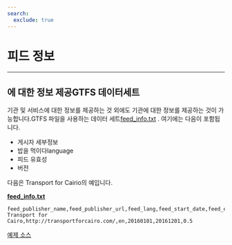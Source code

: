 ```yaml
---
search:
  exclude: true
---
```


# 피드 정보

<hr/>

## 에 대한 정보 제공GTFS 데이터세트

기관 및 서비스에 대한 정보를 제공하는 것 외에도 기관에 대한 정보를 제공하는 것이 가능합니다.GTFS 파일을 사용하는 데이터 세트[feed_info.txt](../../reference/#feed_infotxt) . 여기에는 다음이 포함됩니다.

- 게시자 세부정보
- 밥을 먹이다language
- 피드 유효성
- 버전

다음은 Transport for Cairio의 예입니다.

[**feed_info.txt**](../../reference/#feed_infotxt)

    feed_publisher_name,feed_publisher_url,feed_lang,feed_start_date,feed_end_date,feed_version
    Transport for Cairo,http://transportforcairo.com/,en,20160101,20161201,0.5

[예제 소스](https://github.com/transportforcairo/Metro-GTFS/archive/master.zip#Metro-GTFS-master)
